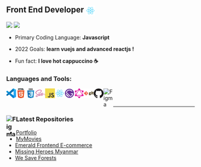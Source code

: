 ##  Front End Developer <img align="center" alt="React" width="26px" src="https://raw.githubusercontent.com/github/explore/80688e429a7d4ef2fca1e82350fe8e3517d3494d/topics/react/react.png" /> 

[<img height="30" src="https://img.shields.io/badge/twitter-%231DA1F2.svg?&style=for-the-badge&logo=twitter&logoColor=white" />][twitter] 
[<img height="30" src="https://img.shields.io/badge/linkedin-blue.svg?&style=for-the-badge&logo=linkedin&logoColor=white" />][LinkedIn] 

* Primary Coding Language: **Javascript**

* 2022 Goals: **learn vuejs and advanced reactjs !**

* Fun fact: **I love hot cappuccino ☕**


### Languages and Tools:

<img align="left" alt="Visual Studio Code" width="26px" src="https://raw.githubusercontent.com/github/explore/80688e429a7d4ef2fca1e82350fe8e3517d3494d/topics/visual-studio-code/visual-studio-code.png" />
<img align="left" alt="HTML5" width="26px" src="https://raw.githubusercontent.com/github/explore/80688e429a7d4ef2fca1e82350fe8e3517d3494d/topics/html/html.png" />
<img align="left" alt="CSS3" width="26px" src="https://raw.githubusercontent.com/github/explore/80688e429a7d4ef2fca1e82350fe8e3517d3494d/topics/css/css.png" />
<img align="left" alt="Sass" width="26px" src="https://raw.githubusercontent.com/github/explore/80688e429a7d4ef2fca1e82350fe8e3517d3494d/topics/sass/sass.png" />
<img align="left" alt="JavaScript" width="26px" src="https://raw.githubusercontent.com/github/explore/80688e429a7d4ef2fca1e82350fe8e3517d3494d/topics/javascript/javascript.png" />
<img align="left" alt="React" width="26px" src="https://raw.githubusercontent.com/github/explore/80688e429a7d4ef2fca1e82350fe8e3517d3494d/topics/react/react.png" />
<img align="left" alt="Gatsby" width="26px" src="https://raw.githubusercontent.com/github/explore/e94815998e4e0713912fed477a1f346ec04c3da2/topics/gatsby/gatsby.png" />
<img align="left" alt="GraphQL" width="26px" src="https://raw.githubusercontent.com/github/explore/80688e429a7d4ef2fca1e82350fe8e3517d3494d/topics/graphql/graphql.png" />
<img align="left" alt="Git" width="26px" src="https://raw.githubusercontent.com/github/explore/80688e429a7d4ef2fca1e82350fe8e3517d3494d/topics/git/git.png" />
<img align="left" alt="GitHub" width="26px" src="https://raw.githubusercontent.com/github/explore/78df643247d429f6cc873026c0622819ad797942/topics/github/github.png" />
<img align="left" alt="Figma" width="26px" src="https://user-images.githubusercontent.com/49403996/89344077-53272180-d6cb-11ea-811e-5b36a80f6ad8.png" />


<br />
<br />

---

### <img align="left" alt="Figma" width="26px" src="https://user-images.githubusercontent.com/49403996/89346153-9767f100-d6ce-11ea-92a5-d3e58d4b24a4.png" /> Latest Repositories
<!-- BLOG-POST-LIST:START -->
- [Portfolio](https://github.com/KaungKZ/Portfolio)
- [MyMovies](https://github.com/KaungKZ/MyMovies)
- [Emerald Frontend E-commerce ](https://github.com/KaungKZ/Emerald)
- [Missing Heroes Myanmar](https://github.com/KaungKZ/Missing-Heroes-MM)
- [We Save Forests](https://github.com/KaungKZ/We-Save-Forests)
<!-- BLOG-POST-LIST:END -->

[l-project]: https://github.com/KaungKZ/Emerald
[twitter]: https://twitter.com/KaungKZ2000
[linkedin]: https://www.linkedin.com/in/kaung-khant-zaw-72549718a/

